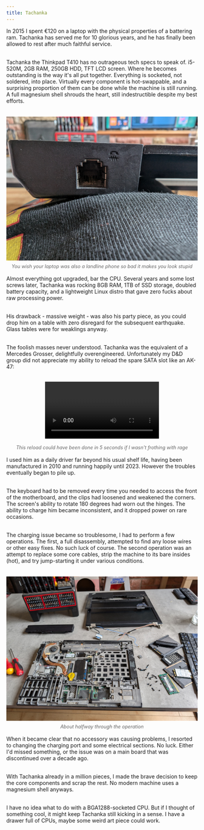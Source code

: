 ```yaml
---
title: Tachanka
---
```


<div>
<p>
In 2015 I spent €120 on a laptop with the physical properties of a battering ram. Tachanka has served me for 10 glorious years, and he has finally been allowed to rest after much faithful service.<br><br>

Tachanka the Thinkpad T410 has no outrageous tech specs to speak of. i5-520M, 2GB RAM, 250GB HDD, TFT LCD screen. Where he becomes outstanding is the way it's all put together. Everything is socketed, not soldered, into place. Virtually every component is hot-swappable, and a surprising proportion of them can be done while the machine is still running. A full magnesium shell shrouds the heart, still indestructible despite my best efforts.<br><br>

<figure style="margin: 1rem auto; text-align: center;">
<img src="/assets/images/blog/tachanka-1.jpg" style="max-width: 100%; height: auto; display: block;">
<figcaption style="font-size: 0.9em; color: #666; margin-top: 0.5rem; font-style: italic;">You wish your laptop was also a landline phone so bad it makes you look stupid</figcaption>
</figure>

Almost everything got upgraded, bar the CPU. Several years and some lost screws later, Tachanka was rocking 8GB RAM, 1TB of SSD storage, doubled battery capacity, and a lightweight Linux distro that gave zero fucks about raw processing power.<br><br>

His drawback - massive weight - was also his party piece, as you could drop him on a table with zero disregard for the subsequent earthquake. Glass tables were for weaklings anyway.<br><br>

The foolish masses never understood. Tachanka was the equivalent of a Mercedes Grosser, delightfully overengineered. Unfortunately my D&D group did not appreciate my ability to reload the spare SATA slot like an AK-47:<br><br>

<p>
    <video controls style="max-width: 100%; height: auto; display: block; margin: 0 auto;">
    <source src="{{ site.baseurl }}/assets/videos/blog/tachanka-1.mp4" type="video/mp4">
    <figure style="margin: 1rem auto; text-align: center;">
    <figcaption style="font-size: 0.9em; color: #666; margin-top: 0.5rem; font-style: italic;">This reload could have been done in 5 seconds if I wasn't frothing with rage</figcaption>
    </figure>
    </video>
<p>

I used him as a daily driver far beyond his usual shelf life, having been manufactured in 2010 and running happily until 2023. However the troubles eventually began to pile up.<br><br>

The keyboard had to be removed every time you needed to access the front of the motherboard, and the clips had loosened and weakened the corners. The screen's ability to rotate 180 degrees had worn out the hinges. The ability to charge him became inconsistent, and it dropped power on rare occasions.<br><br>

The charging issue became so troublesome, I had to perform a few operations. The first, a full disassembly, attempted to find any loose wires or other easy fixes. No such luck of course. The second operation was an attempt to replace some core cables, strip the machine to its bare insides (hot), and try jump-starting it under various conditions.<br><br>

<figure style="margin: 1rem auto; text-align: center;">
<img src="/assets/images/blog/tachanka-2.jpg" style="max-width: 100%; height: auto; display: block;">
<figcaption style="font-size: 0.9em; color: #666; margin-top: 0.5rem; font-style: italic;">About halfway through the operation</figcaption>
</figure>

When it became clear that no accessory was causing problems, I resorted to changing the charging port and some electrical sections. No luck. Either I'd missed something, or the issue was on a main board that was discontinued over a decade ago.<br><br>

With Tachanka already in a million pieces, I made the brave decision to keep the core components and scrap the rest. No modern machine uses a magnesium shell anyways.<br><br>

I have no idea what to do with a BGA1288-socketed CPU. But if I thought of something cool, it might keep Tachanka still kicking in a sense. I have a drawer full of CPUs, maybe some weird art piece could work.

</p>
<script defer src="https://comments.oakreef.ie/comentario.js"></script>
<comentario-comments></comentario-comments>
</div>